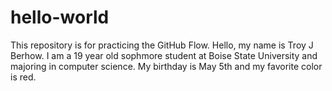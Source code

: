 # hello-world
This repository is for practicing the GitHub Flow.
Hello, my name is Troy J Berhow. I am a 19 year old sophmore student at Boise State University and majoring in computer science. My birthday is May 5th and my favorite color is red. 

